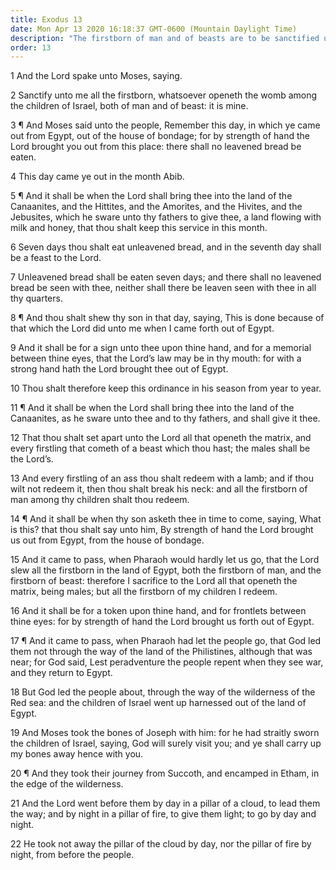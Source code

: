 ```yaml
---
title: Exodus 13
date: Mon Apr 13 2020 16:18:37 GMT-0600 (Mountain Daylight Time)
description: "The firstborn of man and of beasts are to be sanctified unto the Lord—The Feast of Unleavened Bread is to be kept in the land of Canaan—Moses takes Joseph’s bones out of Egypt—The Lord attends Israel in a pillar of cloud by day and a pillar of fire by night."
order: 13
---
```


1 And the Lord spake unto Moses, saying.

2 Sanctify unto me all the firstborn, whatsoever openeth the womb among the children of Israel, both of man and of beast: it is mine.

3 ¶ And Moses said unto the people, Remember this day, in which ye came out from Egypt, out of the house of bondage; for by strength of hand the Lord brought you out from this place: there shall no leavened bread be eaten.

4 This day came ye out in the month Abib.

5 ¶ And it shall be when the Lord shall bring thee into the land of the Canaanites, and the Hittites, and the Amorites, and the Hivites, and the Jebusites, which he sware unto thy fathers to give thee, a land flowing with milk and honey, that thou shalt keep this service in this month.

6 Seven days thou shalt eat unleavened bread, and in the seventh day shall be a feast to the Lord.

7 Unleavened bread shall be eaten seven days; and there shall no leavened bread be seen with thee, neither shall there be leaven seen with thee in all thy quarters.

8 ¶ And thou shalt shew thy son in that day, saying, This is done because of that which the Lord did unto me when I came forth out of Egypt.

9 And it shall be for a sign unto thee upon thine hand, and for a memorial between thine eyes, that the Lord’s law may be in thy mouth: for with a strong hand hath the Lord brought thee out of Egypt.

10 Thou shalt therefore keep this ordinance in his season from year to year.

11 ¶ And it shall be when the Lord shall bring thee into the land of the Canaanites, as he sware unto thee and to thy fathers, and shall give it thee.

12 That thou shalt set apart unto the Lord all that openeth the matrix, and every firstling that cometh of a beast which thou hast; the males shall be the Lord’s.

13 And every firstling of an ass thou shalt redeem with a lamb; and if thou wilt not redeem it, then thou shalt break his neck: and all the firstborn of man among thy children shalt thou redeem.

14 ¶ And it shall be when thy son asketh thee in time to come, saying, What is this? that thou shalt say unto him, By strength of hand the Lord brought us out from Egypt, from the house of bondage.

15 And it came to pass, when Pharaoh would hardly let us go, that the Lord slew all the firstborn in the land of Egypt, both the firstborn of man, and the firstborn of beast: therefore I sacrifice to the Lord all that openeth the matrix, being males; but all the firstborn of my children I redeem.

16 And it shall be for a token upon thine hand, and for frontlets between thine eyes: for by strength of hand the Lord brought us forth out of Egypt.

17 ¶ And it came to pass, when Pharaoh had let the people go, that God led them not through the way of the land of the Philistines, although that was near; for God said, Lest peradventure the people repent when they see war, and they return to Egypt.

18 But God led the people about, through the way of the wilderness of the Red sea: and the children of Israel went up harnessed out of the land of Egypt.

19 And Moses took the bones of Joseph with him: for he had straitly sworn the children of Israel, saying, God will surely visit you; and ye shall carry up my bones away hence with you.

20 ¶ And they took their journey from Succoth, and encamped in Etham, in the edge of the wilderness.

21 And the Lord went before them by day in a pillar of a cloud, to lead them the way; and by night in a pillar of fire, to give them light; to go by day and night.

22 He took not away the pillar of the cloud by day, nor the pillar of fire by night, from before the people.

